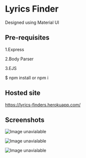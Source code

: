 # Lyrics Finder

Designed using Material UI


## Pre-requisites

1.Express

2.Body Parser

3.EJS

$ npm install or npm i

## Hosted site

https://lyrics-finders.herokuapp.com/


## Screenshots


![Image unavialable](https://github.com/jeejo13/lyrics-finder-app/blob/master/Screenshot/Screenshot%20(224).png)

![Image unavialable](https://github.com/jeejo13/lyrics-finder-app/blob/master/Screenshot/Screenshot%20(225).png)

![Image unavialable](https://github.com/jeejo13/lyrics-finder-app/blob/master/Screenshot/Screenshot%20(226).png)
